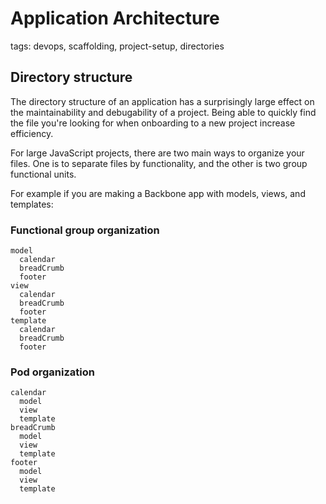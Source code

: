 # Application Architecture

tags: devops, scaffolding, project-setup, directories

## Directory structure

The directory structure of an application has a surprisingly large effect on the
maintainability and debugability of a project. Being able to quickly find the
file you're looking for when onboarding to a new project increase efficiency.

For large JavaScript projects, there are two main ways to organize your files. One
is to separate files by functionality, and the other is two group functional units.

For example if you are making a Backbone app with models, views, and templates:

### Functional group organization

```
model
  calendar
  breadCrumb
  footer
view
  calendar
  breadCrumb
  footer
template
  calendar
  breadCrumb
  footer
```

### Pod organization

```
calendar
  model
  view
  template
breadCrumb
  model
  view
  template
footer
  model
  view
  template
```


